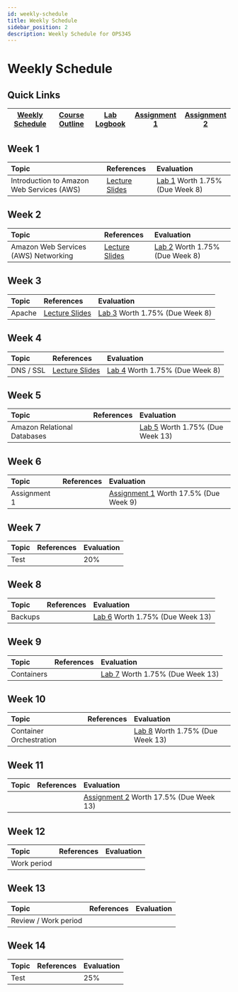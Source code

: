 ```yaml
---
id: weekly-schedule
title: Weekly Schedule
sidebar_position: 2
description: Weekly Schedule for OPS345
---
```


# Weekly Schedule

## Quick Links

| [Weekly Schedule](./weekly-schedule.md) | [Course Outline](https://apps.senecapolytechnic.ca/ssos/findOutline.do?isLoggedIn=&subjectOrAndTitle=%5BOSL740%5D+Administration+of+Open+Source+Systems&schoolCode=0s867160) | [Lab Logbook](/files/OPS345-Logbook-Online.docx)| [Assignment 1](/Assignments/assignment1.md) | [Assignment 2](/Assignments/assignment2.md) |
| --------------------------------------- | ---------------------------------------------------------------------------------------------------------------------------------------------------------------------------- | ------------------------------------------- | ------------------------------------------- | ------------------------------------------- |

## Week 1

| Topic | References | Evaluation |
| :---------------------------------------- | :---------------------------------------------------------------------------------------------------------------------------------------------------------------------------------------- | :--------------------------------------------- |
| Introduction to Amazon Web Services (AWS) | [Lecture Slides](https://docs.google.com/presentation/d/e/2PACX-1vSrlrD8lt2yEyQI-wOYKyYmrgggakrHbRMZE9kO5p3QsaGmZ4ZoaqVO4mFBmjm6FqPpzH-h1qIU94XM/pub?start=false&loop=false&delayms=3000) | [Lab 1](Labs/lab1.md) Worth 1.75% (Due Week 8) |

## Week 2

| Topic | References | Evaluation |
| :----------------------------------- | :--------- | :--------------------------------------------- |
| Amazon Web Services (AWS) Networking | [Lecture Slides](https://docs.google.com/presentation/d/e/2PACX-1vTWuaBNISazd1LbdGZoYc_lzzzJUnl-isqwvhQKmUueXRSGBgjia4SQASPNfdx23vWMwOvMJpMvoq83/pub?start=false&loop=false&delayms=3000)           | [Lab 2](Labs/lab2.md) Worth 1.75% (Due Week 8) |

## Week 3

| Topic  | References | Evaluation |
| :----- | :---------------------------------------------------------------------------------------------------------------------------------------------------------------------------------------- | :--------------------------------------------- |
| Apache | [Lecture Slides](https://docs.google.com/presentation/d/e/2PACX-1vTOqMCX5K0A4NH-UUZUP6S0BM8GehodZ6TCY4lHEgh2nphCZyfUfgzRg3gpLCiCHk6e84_sn0TiNLI5/pub?start=false&loop=false&delayms=5000) | [Lab 3](Labs/lab3.md) Worth 1.75% (Due Week 8) |

## Week 4

| Topic | References | Evaluation |
| :--------------------------------------------------- | :--------- | :--------------------------------------------- |
| DNS / SSL | [Lecture Slides](https://docs.google.com/presentation/d/e/2PACX-1vQfxUk6FknxwurW7M_psHJU5UwYexgICgheqUKcQpz20wSkOq5lTI1tZEM3y9pfBV-2G6C3Sw2W-blV/pub?start=false&loop=false&delayms=5000) | [Lab 4](Labs/lab4.md) Worth 1.75% (Due Week 8) |

## Week 5

| Topic | References | Evaluation |
| :-------------------------- | :--------- | :---------------------------------------------- |
| Amazon Relational Databases |            | [Lab 5](Labs/lab5.md) Worth 1.75% (Due Week 13) |

## Week 6

| Topic | References | Evaluation |
| :----------- | :--------- | :------------------------------------------------------------------ |
| Assignment 1 |            | [Assignment 1](Assignments/assignment1.md) Worth 17.5% (Due Week 9) |

## Week 7

| Topic | References | Evaluation |
| :---- | :--------- | :--------- |
| Test  |            | 20%        |

## Week 8

| Topic | References | Evaluation |
| :------ | :--------- | :---------------------------------------------- |
| Backups |            | [Lab 6](Labs/lab6.md) Worth 1.75% (Due Week 13) |

## Week 9

| Topic | References | Evaluation |
| :--------- | :--------- | :---------------------------------------------- |
| Containers |            | [Lab 7](Labs/lab7.md) Worth 1.75% (Due Week 13) |

## Week 10

| Topic | References | Evaluation |
| :---------------------- | :--------- | :---------------------------------------------- |
| Container Orchestration |            | [Lab 8](Labs/lab8.md) Worth 1.75% (Due Week 13) |

## Week 11

| Topic | References | Evaluation |
| :---- | :--------- | :------------------------------------------------------------------- |
|       |            | [Assignment 2](Assignments/assignment2.md) Worth 17.5% (Due Week 13) |

## Week 12

| Topic | References | Evaluation |
| :---------- | :--------- | :--------- |
| Work period |            |            |

## Week 13

| Topic | References | Evaluation |
| :------------------- | :--------- | :--------- |
| Review / Work period |            |            |

## Week 14

| Topic | References | Evaluation |
| :---- | :--------- | :--------- |
| Test  |            | 25%        |
